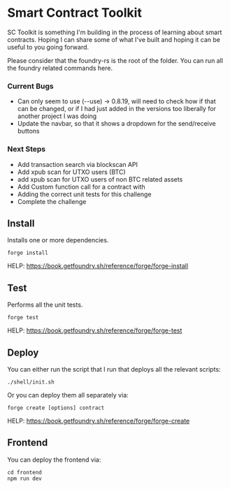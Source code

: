 # Smart Contract Toolkit

SC Toolkit is something I'm building in the process of learning about smart contracts. Hoping I can share some of what I've built and hoping it can be useful to you going forward.

Please consider that the foundry-rs is the root of the folder. You can run all the foundry related commands here.

### Current Bugs

- Can only seem to use (--use) -> 0.8.19, will need to check how if that can be changed, or if I had just added in the versions too liberally for another project I was doing
- Update the navbar, so that it shows a dropdown for the send/receive buttons


### Next Steps
- Add transaction search via blockscan API
- Add xpub scan for UTXO users (BTC)
- add xpub scan for UTXO users of non BTC related assets
- Add Custom function call for a contract with 
- Adding the correct unit tests for this challenge
- Complete the challenge

## Install

Installs one or more dependencies.

```
forge install
```

HELP: https://book.getfoundry.sh/reference/forge/forge-install

## Test

Performs all the unit tests.

```
forge test
```

HELP: https://book.getfoundry.sh/reference/forge/forge-test

## Deploy

You can either run the script that I run that deploys all the relevant scripts:

```
./shell/init.sh
```

Or you can deploy them all separately via:

```
forge create [options] contract
```

HELP: https://book.getfoundry.sh/reference/forge/forge-create

## Frontend

You can deploy the frontend via:

```
cd frontend
npm run dev
```
